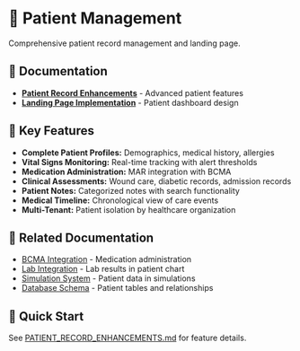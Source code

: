 # 🏥 Patient Management

Comprehensive patient record management and landing page.

## 📄 Documentation

- **[Patient Record Enhancements](PATIENT_RECORD_ENHANCEMENTS.md)** - Advanced patient features
- **[Landing Page Implementation](LANDING_PAGE_IMPLEMENTATION.md)** - Patient dashboard design

## 🏥 Key Features

- **Complete Patient Profiles:** Demographics, medical history, allergies
- **Vital Signs Monitoring:** Real-time tracking with alert thresholds
- **Medication Administration:** MAR integration with BCMA
- **Clinical Assessments:** Wound care, diabetic records, admission records
- **Patient Notes:** Categorized notes with search functionality
- **Medical Timeline:** Chronological view of care events
- **Multi-Tenant:** Patient isolation by healthcare organization

## 🔗 Related Documentation

- [BCMA Integration](../bcma/) - Medication administration
- [Lab Integration](../labs/) - Lab results in patient chart
- [Simulation System](../simulation/) - Patient data in simulations
- [Database Schema](../../../database/) - Patient tables and relationships

## 🚀 Quick Start

See [PATIENT_RECORD_ENHANCEMENTS.md](PATIENT_RECORD_ENHANCEMENTS.md) for feature details.
